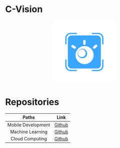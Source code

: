 # C-Vision

<p align="center"> <img src="https://github.com/hilmisatrio16/image-C-Vision/blob/main/icon-c-vision.png?raw=true" width="200" height="200" /> </p>


# Repositories

| Paths | Link |
| :---: | :---: |
| Mobile Development | [Github](https://github.com/hilmisatrio16/C-Vision) |
|  Machine Learning  |  [Github](https://github.com/19125-RifkyAsSyudais/MachineLearning)  |
|   Cloud Computing  |   [Github]()  |
